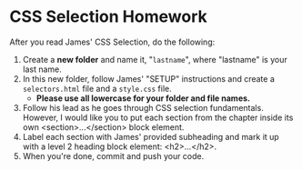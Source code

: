 # CSS Selection Homework

After you read James' CSS Selection, do the following:

1. Create a __**__new folder__**__ and name it, "<code>lastname</code>", where "lastname" is your last name.
2. In this new folder, follow James' "SETUP" instructions and create a <code>selectors.html</code> file and a <code>style.css</code> file. 
   - **Please use all lowercase for your folder and file names.**
3. Follow his lead as he goes through CSS selection fundamentals. However, I would like you to put each section from the chapter inside its own &lt;section&gt;...&lt;/section&gt; block element.
4. Label each section with James' provided subheading and mark it up with a level 2 heading block element: &lt;h2&gt;...&lt;/h2&gt;.
5. When you're done, commit and push your code.
